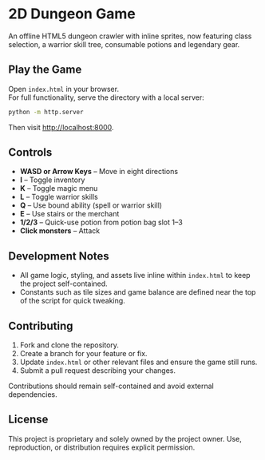 # 2D Dungeon Game

An offline HTML5 dungeon crawler with inline sprites, now featuring class selection, a warrior skill tree, consumable potions and legendary gear.

## Play the Game
Open `index.html` in your browser.  
For full functionality, serve the directory with a local server:

```bash
python -m http.server
```

Then visit [http://localhost:8000](http://localhost:8000).

## Controls
- **WASD or Arrow Keys** – Move in eight directions
- **I** – Toggle inventory
- **K** – Toggle magic menu
- **L** – Toggle warrior skills
 - **Q** – Use bound ability (spell or warrior skill)
- **E** – Use stairs or the merchant
- **1/2/3** – Quick-use potion from potion bag slot 1–3
- **Click monsters** – Attack

## Development Notes
- All game logic, styling, and assets live inline within `index.html` to keep the project self-contained.
- Constants such as tile sizes and game balance are defined near the top of the script for quick tweaking.

## Contributing
1. Fork and clone the repository.
2. Create a branch for your feature or fix.
3. Update `index.html` or other relevant files and ensure the game still runs.
4. Submit a pull request describing your changes.

Contributions should remain self-contained and avoid external dependencies.


## License
This project is proprietary and solely owned by the project owner. Use, reproduction, or distribution requires explicit permission.
